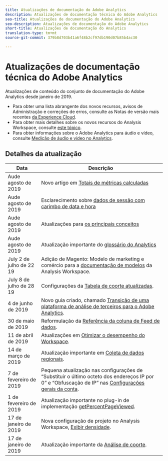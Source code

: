 ```yaml
---
title: Atualizações de documentação do Adobe Analytics
description: Atualizações de documentação técnica do Adobe Analytics
seo-title: Atualizações de documentação do Adobe Analytics
seo-description: Atualizações de documentação do Adobe Analytics
short-title: Atualizações de documentação do Analytics
translation-type: tm+mt
source-git-commit: 379b8d703b41a6f48b2cf97db190d07b85b4ac30

---
```



# Atualizações de documentação técnica do Adobe Analytics

Atualizações de conteúdo do conjunto de documentação do Adobe Analytics desde janeiro de 2019.

* Para obter uma lista abrangente dos novos recursos, avisos de Administração e correções de erros, consulte as Notas de versão mais recentes [da Experience Cloud](https://marketing.adobe.com/resources/help/en_US/whatsnew/).
* Para obter mais detalhes sobre os novos recursos do Analysis Workspace, consulte [este tópico](/help/analyze/analysis-workspace/new-features-in-analysis-workspace.md).
* Para obter informações sobre o Adobe Analytics para áudio e vídeo, consulte [Medição de áudio e vídeo no Analytics](https://docs.adobe.com/content/help/en/media-analytics/using/media-overview.html).

## Detalhes da atualização

| Data | Descrição |
|---|---|
| Aude agosto de 2019 | Novo artigo em [Totais de métricas calculadas](/help/components/c-calcmetrics/cm-totals.md) |
| Aude agosto de 2019 | Esclarecimento sobre [dados de sessão com carimbo de data e hora](/help/admin/admin/timestamp-optional.md) |
| Aude agosto de 2019 | Atualizações para [os principais conceitos](/help/analyze/reports-analytics/key-concepts.md) |
| Aude agosto de 2019 | Atualização importante do [glossário do Analytics](/help/technotes/terms.md) |
| July 2 de julho de 22 19 | Adição de Magento: Modelo de marketing e comércio para a [documentação de modelos](/help/analyze/analysis-workspace/build-workspace-project/starter-projects.md) da Analysis Workspace. |
| July 8 de julho de 28 19 | Configurações da [Tabela de coorte atualizadas](/help/analyze/analysis-workspace/visualizations/cohort-table/t-cohort.md). |
| 4 de junho de 2019 | Novo guia criado, chamado [Transição de uma plataforma de análise de terceiros para o Adobe Analytics](../technotes/ga-to-aa/home.md). |
| 30 de maio de 2019 | Reformulação da [Referência da coluna de Feed de dados](../export/analytics-data-feed/c-df-contents/datafeeds-reference.md). |
| 11 de abril de 2019 | Atualizações em [Otimizar o desempenho do Workspace](../analyze/analysis-workspace/optimizing-performance.md). |
| 14 de março de 2019 | Atualização importante em [Coleta de dados regionais](../technotes/rdc/regional-data-collection.md). |
| 7 de fevereiro de 2019 | Pequena atualização nas configurações de “Substituir o último octeto dos endereços IP por 0” e “Obfuscação de IP” nas [Configurações gerais da conta](../admin/admin/general-acct-settings-admin.md). |
| 1 de fevereiro de 2019 | Atualização importante no plug-in de implementação [getPercentPageViewed](../implement/js-implementation/plugins/getpercentpageviewed.md). |
| 17 de janeiro de 2019 | Nova configuração de projeto no Analysis Workspace, [Exibir densidade](../analyze/analysis-workspace/build-workspace-project/view-density.md). |
| 17 de janeiro de 2019 | Atualização importante da [Análise de coorte](../analyze/analysis-workspace/visualizations/cohort-table/cohort-analysis.md). |

